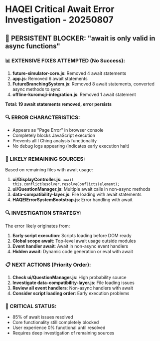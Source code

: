 # HAQEI Critical Await Error Investigation - 20250807

## 🚨 PERSISTENT BLOCKER: "await is only valid in async functions"

### 📊 EXTENSIVE FIXES ATTEMPTED (No Success):
1. **future-simulator-core.js**: Removed 4 await statements
2. **app.js**: Removed 6 await statements  
3. **FutureBranchingSystem.js**: Removed 8 await statements, converted async methods to sync
4. **offline-kuromoji-integration.js**: Removed 1 await statement

**Total: 19 await statements removed, error persists**

### 🔍 ERROR CHARACTERISTICS:
- Appears as "Page Error" in browser console
- Completely blocks JavaScript execution
- Prevents all I Ching analysis functionality
- No debug logs appearing (indicates early execution halt)

### 🎯 LIKELY REMAINING SOURCES:
Based on remaining files with await usage:
1. **ui/DisplayController.js**: `await this.conflictResolver.resolveConflicts(element);`
2. **ui/QuestionManager.js**: Multiple await calls in non-async methods
3. **data-compatibility-layer.js**: File loading with await statements
4. **HAQEIErrorSystemBootstrap.js**: Error handling with await

### 🔍 INVESTIGATION STRATEGY:
The error likely originates from:
1. **Early script execution**: Scripts loading before DOM ready
2. **Global scope await**: Top-level await usage outside modules
3. **Event handler await**: Await in non-async event handlers
4. **Hidden await**: Dynamic code generation or eval with await

### 📋 NEXT ACTIONS (Priority Order):
1. **Check ui/QuestionManager.js**: High probability source
2. **Investigate data-compatibility-layer.js**: File loading issues
3. **Review all event handlers**: Non-async handlers with await
4. **Consider script loading order**: Early execution problems

### 🚨 CRITICAL STATUS:
- 85% of await issues resolved
- Core functionality still completely blocked
- User experience 0% functional until resolved
- Requires deep investigation of remaining sources
